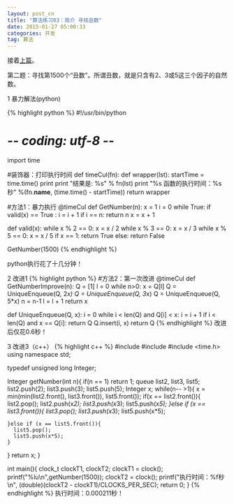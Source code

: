 ```yaml
---
layout: post_cn
title: "算法练习03：简介 寻找丑数"
date: 2015-01-27 05:00:33
categories: 开发
tag: 算法
---
```


接着[上篇](/cn/%E5%BC%80%E5%8F%91/2015/01/27/cn-Algorithms02.html)。

第二题：寻找第1500个“丑数”。所谓丑数，就是只含有2、3或5这三个因子的自然数。

1 暴力解法(python)

  {% highlight python %}
#!/usr/bin/python
# -*- coding: utf-8 -*- 

import time

#装饰器：打印执行时间
def timeCul(fn):
  def wrapper(lst):
    startTime = time.time()
    print 
    print "结果是: %s" % fn(lst) 
    print "%s 函数的执行时间：%s秒" %(fn.__name__, (time.time() - startTime))
  return wrapper

#方法1：暴力执行
@timeCul
def GetNumber(n):
  x = 1
  i = 0
  while True:
    if valid(x) == True :
      i = i + 1
      if i == n:
        return n
    x = x + 1


def valid(x):
  while x % 2 == 0:
    x = x / 2
  while x % 3 == 0:
    x = x / 3
  while x % 5 == 0:
    x = x / 5
  if x == 1:
    return True
  else:
    return False

GetNumber(1500)
  {% endhighlight %} 

python执行花了十几分钟！

2 改进1
  {% highlight python %}
#方法2：第一次改进
@timeCul
def GetNumberImprove(n):
  Q = [1]
  l = 0
  while n>0:
    x = Q[l]
    Q = UniqueEnqueue(Q, 2*x)
    Q = UniqueEnqueue(Q, 3*x)
    Q = UniqueEnqueue(Q, 5*x)
    n = n-1
    l = l + 1
  return x


def UniqueEnqueue(Q, x):
  i = 0
  while i < len(Q) and Q[i] < x:
    i = i + 1
  if i < len(Q) and x == Q[i]:
    return Q
  Q.insert(i, x)
  return Q
  {% endhighlight %} 
改进后仅花0.6秒！

3 改进3（c++）
  {% highlight c++ %}
#include <iostream>
#include <queue> 
#include <time.h>
using namespace std;

typedef unsigned long Integer;

Integer getNumber(int n){
  if(n == 1)
    return 1;
  queue<Integer> list2, list3, list5;
  list2.push(2);
  list3.push(3);
  list5.push(5);
  Integer x;
  while(n-- >1){
    x = min(min(list2.front(), list3.front()), list5.front());
    if(x == list2.front()){
      list2.pop();
      list2.push(x*2);
      list3.push(x*3);
      list5.push(x*5);
    }else if (x == list3.front()){
      list3.pop();
      list3.push(x*3);
      list5.push(x*5);

    }else if (x == list5.front()){
      list5.pop();
      list5.push(x*5);
    }
  }
  return x;
}

int main(){
  clock_t clockT1, clockT2;
  clockT1 = clock();
  printf("%lu\n",getNumber(1500));
  clockT2 = clock();
  printf("执行时间：%f秒\n",
                (double)(clockT2 - clockT1)/CLOCKS_PER_SEC);
  return 0;
}
  {% endhighlight %} 
执行时间：0.000211秒！

